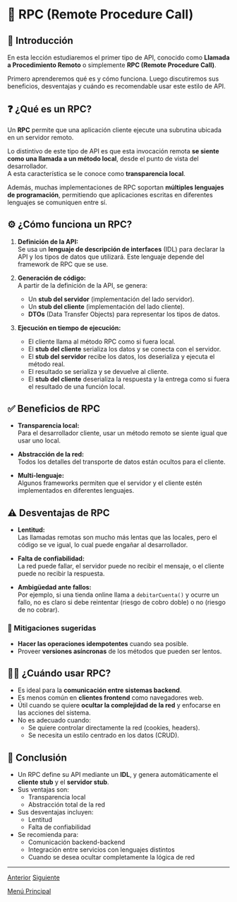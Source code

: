 # 🧠 RPC (Remote Procedure Call)

## 📌 Introducción

En esta lección estudiaremos el primer tipo de API, conocido como **Llamada a Procedimiento Remoto** o simplemente **RPC (Remote Procedure Call)**.

Primero aprenderemos qué es y cómo funciona. Luego discutiremos sus beneficios, desventajas y cuándo es recomendable usar este estilo de API.

## ❓ ¿Qué es un RPC?

Un **RPC** permite que una aplicación cliente ejecute una subrutina ubicada en un servidor remoto.

Lo distintivo de este tipo de API es que esta invocación remota **se siente como una llamada a un método local**, desde el punto de vista del desarrollador.  
A esta característica se le conoce como **transparencia local**.

Además, muchas implementaciones de RPC soportan **múltiples lenguajes de programación**, permitiendo que aplicaciones escritas en diferentes lenguajes se comuniquen entre sí.

## ⚙️ ¿Cómo funciona un RPC?

1. **Definición de la API:**  
   Se usa un **lenguaje de descripción de interfaces** (IDL) para declarar la API y los tipos de datos que utilizará. Este lenguaje depende del framework de RPC que se use.

2. **Generación de código:**  
   A partir de la definición de la API, se genera:
   * Un **stub del servidor** (implementación del lado servidor).
   * Un **stub del cliente** (implementación del lado cliente).
   * **DTOs** (Data Transfer Objects) para representar los tipos de datos.

3. **Ejecución en tiempo de ejecución:**
   * El cliente llama al método RPC como si fuera local.
   * El **stub del cliente** serializa los datos y se conecta con el servidor.
   * El **stub del servidor** recibe los datos, los deserializa y ejecuta el método real.
   * El resultado se serializa y se devuelve al cliente.
   * El **stub del cliente** deserializa la respuesta y la entrega como si fuera el resultado de una función local.

## ✅ Beneficios de RPC

* **Transparencia local:**  
  Para el desarrollador cliente, usar un método remoto se siente igual que usar uno local.

* **Abstracción de la red:**  
  Todos los detalles del transporte de datos están ocultos para el cliente.

* **Multi-lenguaje:**  
  Algunos frameworks permiten que el servidor y el cliente estén implementados en diferentes lenguajes.

## ⚠️ Desventajas de RPC

* **Lentitud:**  
  Las llamadas remotas son mucho más lentas que las locales, pero el código se ve igual, lo cual puede engañar al desarrollador.

* **Falta de confiabilidad:**  
  La red puede fallar, el servidor puede no recibir el mensaje, o el cliente puede no recibir la respuesta.

* **Ambigüedad ante fallos:**  
  Por ejemplo, si una tienda online llama a `debitarCuenta()` y ocurre un fallo, no es claro si debe reintentar (riesgo de cobro doble) o no (riesgo de no cobrar).

### 🔧 Mitigaciones sugeridas

* **Hacer las operaciones idempotentes** cuando sea posible.
* Proveer **versiones asíncronas** de los métodos que pueden ser lentos.

## 🕵️‍♂️ ¿Cuándo usar RPC?

* Es ideal para la **comunicación entre sistemas backend**.
* Es menos común en **clientes frontend** como navegadores web.
* Útil cuando se quiere **ocultar la complejidad de la red** y enfocarse en las acciones del sistema.
* No es adecuado cuando:
  * Se quiere controlar directamente la red (cookies, headers).
  * Se necesita un estilo centrado en los datos (CRUD).

## 🧾 Conclusión

* Un RPC define su API mediante un **IDL**, y genera automáticamente el **cliente stub** y el **servidor stub**.
* Sus ventajas son:
  * Transparencia local
  * Abstracción total de la red
* Sus desventajas incluyen:
  * Lentitud
  * Falta de confiabilidad
* Se recomienda para:
  * Comunicación backend-backend
  * Integración entre servicios con lenguajes distintos
  * Cuando se desea ocultar completamente la lógica de red

---

[Anterior](https://github.com/wilfredoha/Software_Architecture_and_Design_of_Modern_Large_Scale_Systems/blob/main/03_API_Design/01_Introduction_to_API_Design_for_Software_Architects.md)   [Siguiente]()

[Menú Principal](https://github.com/wilfredoha/Software_Architecture_and_Design_of_Modern_Large_Scale_Systems/tree/main)
